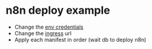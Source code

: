 # n8n deploy example

* Change the [env credentials](./02-secret-env.yml)
* Change the [ingress](./05-ingress-n8n.yml) url
* Apply each manifest in order (wait db to deploy n8n)
